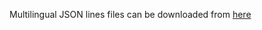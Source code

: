 Multilingual JSON lines files can be downloaded from [here](https://github.com/e-bug/iglue/tree/main/datasets/xFlickrCO/annotations)